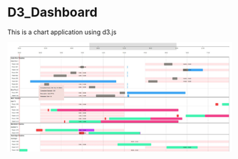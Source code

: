 # D3_Dashboard
This is a chart application using d3.js

![alt text](https://github.com/AlphaGSNet/D3_Dashboard/blob/master/dashboard.jpg)